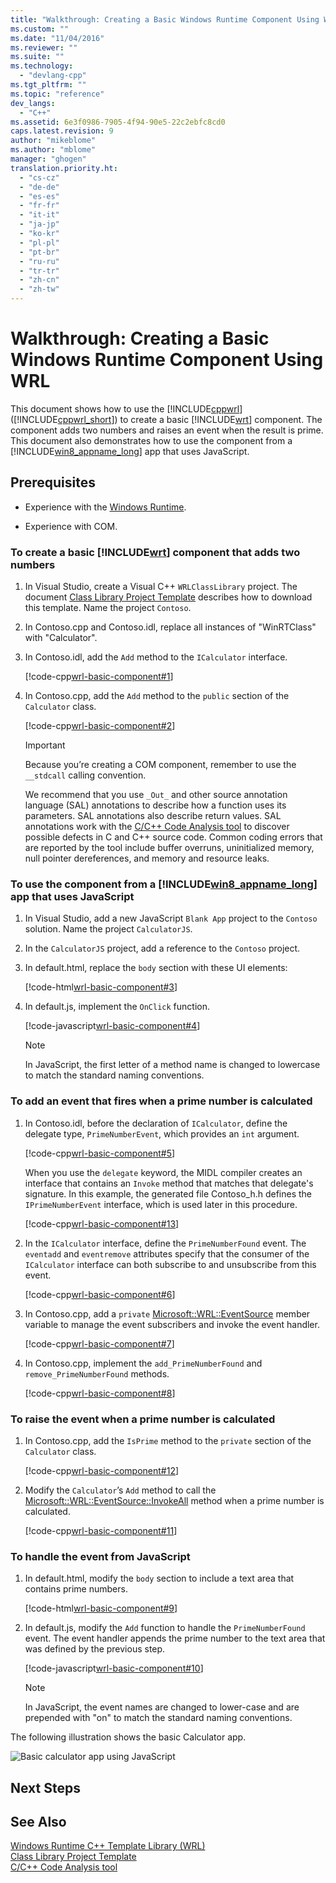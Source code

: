 ```yaml
---
title: "Walkthrough: Creating a Basic Windows Runtime Component Using WRL | Microsoft Docs"
ms.custom: ""
ms.date: "11/04/2016"
ms.reviewer: ""
ms.suite: ""
ms.technology: 
  - "devlang-cpp"
ms.tgt_pltfrm: ""
ms.topic: "reference"
dev_langs: 
  - "C++"
ms.assetid: 6e3f0986-7905-4f94-90e5-22c2ebfc8cd0
caps.latest.revision: 9
author: "mikeblome"
ms.author: "mblome"
manager: "ghogen"
translation.priority.ht: 
  - "cs-cz"
  - "de-de"
  - "es-es"
  - "fr-fr"
  - "it-it"
  - "ja-jp"
  - "ko-kr"
  - "pl-pl"
  - "pt-br"
  - "ru-ru"
  - "tr-tr"
  - "zh-cn"
  - "zh-tw"
---
```

# Walkthrough: Creating a Basic Windows Runtime Component Using WRL
This document shows how to use the [!INCLUDE[cppwrl](../windows/includes/cppwrl_md.md)] ([!INCLUDE[cppwrl_short](../windows/includes/cppwrl_short_md.md)]) to create a basic [!INCLUDE[wrt](../atl/reference/includes/wrt_md.md)] component. The component adds two numbers and raises an event when the result is prime. This document also demonstrates how to use the component from a [!INCLUDE[win8_appname_long](../build/includes/win8_appname_long_md.md)] app that uses JavaScript.  
  
## Prerequisites  
  
-   Experience with the [Windows Runtime](http://msdn.microsoft.com/library/windows/apps/br211377.aspx).  
  
-   Experience with COM.  
  
### To create a basic [!INCLUDE[wrt](../atl/reference/includes/wrt_md.md)] component that adds two numbers  
  
1.  In Visual Studio, create a Visual C++ `WRLClassLibrary` project. The document [Class Library Project Template](../windows/wrl-class-library-project-template.md) describes how to download this template. Name the project `Contoso`.  
  
2.  In Contoso.cpp and Contoso.idl, replace all instances of "WinRTClass" with "Calculator".  
  
3.  In Contoso.idl, add the `Add` method to the `ICalculator` interface.  
  
     [!code-cpp[wrl-basic-component#1](../windows/codesnippet/CPP/walkthrough-creating-a-basic-windows-runtime-component-using-wrl_1.idl)]  
  
4.  In Contoso.cpp, add the `Add` method to the `public` section of the `Calculator` class.  
  
     [!code-cpp[wrl-basic-component#2](../windows/codesnippet/CPP/walkthrough-creating-a-basic-windows-runtime-component-using-wrl_2.cpp)]  
  
    > [!IMPORTANT]
    >  Because you’re creating a COM component, remember to use the `__stdcall` calling convention.  
  
     We recommend that you use `_Out_` and other source annotation language (SAL) annotations to describe how a function uses its parameters. SAL annotations also describe return values. SAL annotations work with the [C/C++ Code Analysis tool](/visualstudio/code-quality/code-analysis-for-c-cpp-overview) to discover possible defects in C and C++ source code. Common coding errors that are reported by the tool include buffer overruns, uninitialized memory, null pointer dereferences, and memory and resource leaks.  
  
### To use the component from a [!INCLUDE[win8_appname_long](../build/includes/win8_appname_long_md.md)] app that uses JavaScript  
  
1.  In Visual Studio, add a new JavaScript `Blank App` project to the `Contoso` solution. Name the project `CalculatorJS`.  
  
2.  In the `CalculatorJS` project, add a reference to the `Contoso` project.  
  
3.  In default.html, replace the `body` section with these UI elements:  
  
     [!code-html[wrl-basic-component#3](../windows/codesnippet/Html/walkthrough-creating-a-basic-windows-runtime-component-using-wrl_3.html)]  
  
4.  In default.js, implement the `OnClick` function.  
  
     [!code-javascript[wrl-basic-component#4](../windows/codesnippet/JavaScript/walkthrough-creating-a-basic-windows-runtime-component-using-wrl_4.js)]  
  
    > [!NOTE]
    >  In JavaScript, the first letter of a method name is changed to lowercase to match the standard naming conventions.  
  
### To add an event that fires when a prime number is calculated  
  
1.  In Contoso.idl, before the declaration of `ICalculator`, define the delegate type, `PrimeNumberEvent`, which provides an `int` argument.  
  
     [!code-cpp[wrl-basic-component#5](../windows/codesnippet/CPP/walkthrough-creating-a-basic-windows-runtime-component-using-wrl_5.idl)]  
  
     When you use the `delegate` keyword, the MIDL compiler creates an interface that contains an `Invoke` method that matches that delegate's signature. In this example, the generated file Contoso_h.h defines the `IPrimeNumberEvent` interface, which is used later in this procedure.  
  
     [!code-cpp[wrl-basic-component#13](../windows/codesnippet/CPP/walkthrough-creating-a-basic-windows-runtime-component-using-wrl_6.cpp)]  
  
2.  In the `ICalculator` interface, define the `PrimeNumberFound` event. The `eventadd` and `eventremove` attributes specify that the consumer of the `ICalculator` interface can both subscribe to and unsubscribe from this event.  
  
     [!code-cpp[wrl-basic-component#6](../windows/codesnippet/CPP/walkthrough-creating-a-basic-windows-runtime-component-using-wrl_7.idl)]  
  
3.  In Contoso.cpp, add a `private` [Microsoft::WRL::EventSource](../windows/eventsource-class.md) member variable to manage the event subscribers and invoke the event handler.  
  
     [!code-cpp[wrl-basic-component#7](../windows/codesnippet/CPP/walkthrough-creating-a-basic-windows-runtime-component-using-wrl_8.cpp)]  
  
4.  In Contoso.cpp, implement the `add_PrimeNumberFound` and `remove_PrimeNumberFound` methods.  
  
     [!code-cpp[wrl-basic-component#8](../windows/codesnippet/CPP/walkthrough-creating-a-basic-windows-runtime-component-using-wrl_9.cpp)]  
  
### To raise the event when a prime number is calculated  
  
1.  In Contoso.cpp, add the `IsPrime` method to the `private` section of the `Calculator` class.  
  
     [!code-cpp[wrl-basic-component#12](../windows/codesnippet/CPP/walkthrough-creating-a-basic-windows-runtime-component-using-wrl_10.cpp)]  
  
2.  Modify the `Calculator`’s `Add` method to call the [Microsoft::WRL::EventSource::InvokeAll](../windows/eventsource-invokeall-method.md) method when a prime number is calculated.  
  
     [!code-cpp[wrl-basic-component#11](../windows/codesnippet/CPP/walkthrough-creating-a-basic-windows-runtime-component-using-wrl_11.cpp)]  
  
### To handle the event from JavaScript  
  
1.  In default.html, modify the `body` section to include a text area that contains prime numbers.  
  
     [!code-html[wrl-basic-component#9](../windows/codesnippet/Html/walkthrough-creating-a-basic-windows-runtime-component-using-wrl_12.html)]  
  
2.  In default.js, modify the `Add` function to handle the `PrimeNumberFound` event. The event handler appends the prime number to the text area that was defined by the previous step.  
  
     [!code-javascript[wrl-basic-component#10](../windows/codesnippet/JavaScript/walkthrough-creating-a-basic-windows-runtime-component-using-wrl_13.js)]  
  
    > [!NOTE]
    >  In JavaScript, the event names are changed to lower-case and are prepended with "on" to match the standard naming conventions.  
  
 The following illustration shows the basic Calculator app.  
  
 ![Basic calculator app using JavaScript](../windows/media/wrl_basic_component.png "WRL_Basic_Component")  
  
## Next Steps  
  
## See Also  
 [Windows Runtime C++ Template Library (WRL)](../windows/windows-runtime-cpp-template-library-wrl.md)   
 [Class Library Project Template](../windows/wrl-class-library-project-template.md)   
 [C/C++ Code Analysis tool](/visualstudio/code-quality/code-analysis-for-c-cpp-overview)